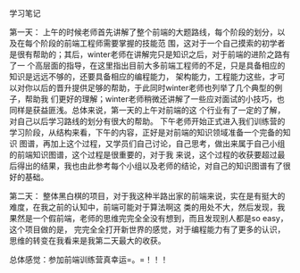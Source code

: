 学习笔记

第一天：
	上午的时候老师首先讲解了整个前端的大题路线，每个阶段的划分，以及在每个阶段的前端工程师需要掌握的技能范
围，这对于一个自己摸索的初学者是很有帮助的；其后，winter老师在讲解完只是知识之后，对于前端的进阶之路有了一
个高层面的指导，在这里指出目前大多前端工程师的不足，只是具备相应的知识是远远不够的，还要具备相应的编程能力，
架构能力，工程能力这些，才可以对你以后的晋升提供足够的帮助，于此同时winter老师也列举了几个典型的例子，帮助我
们更好的理解；winter老师稍微还讲解了一些应对面试的小技巧，也同样是获益匪浅。总体来说，第一天的上午对前端的这
个行业有了一定的了解，对自己以后学习路线的划分有很大的帮助。
	下午老师开始正式进入我们训练营的学习阶段，从结构来看，下午的内容，正好是对前端的知识领域准备一个完备的知识
图谱，再加上这个过程，又学员们自己讨论，自己思考，做出来属于自己小组的前端知识图谱，这个过程是很重要的，对于我
来说，这个过程的收获要超过最后得出的结果，我也由此参考每个小组以及老师的结论，对自己的知识图谱有了很好的基础。

第二天：
	整体黑白棋的项目，对于我这种半路出家的前端来说，实在是有挺大的难度，在我之前的认知中，前端可能对于算法啊这
类的用处不大，然后发现，我果然是一个假前端，老师的思维完完全全没有想到，而且发现别人都是so easy，这个项目做的是，
完完全全打开新世界的感觉，对于编程能力有了更多的认识，思维的转变在我看来是我第二天最大的收获。


总体感觉：参加前端训练营真幸运=。=！！！